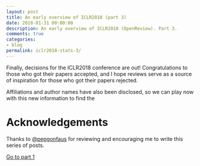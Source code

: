 ```yaml
---
layout: post
title: An early overview of ICLR2018 (part 3)
date: 2018-01-31 00:00:00
description: An early overview of ICLR2018 (OpenReview). Part 3.
comments: true
categories:
- blog
permalink: iclr2018-stats-3/
---
```


Finally, decisions for the ICLR2018 conference are out! Congratulations to 
those who got their papers accepted, and I hope reviews serve as a source of
inspiration for those who got their papers rejected. 

Affiliations and author names have also been disclosed, so we can play now with
this new information to find the 



<!---->
<div id="interactions" style="text-align:center;">
</div>
<style>

.node {
  font: 300 11px "Helvetica Neue", Helvetica, Arial, sans-serif;
  fill: #bbb;
}

.node:hover {
  fill: #000;
}

.link {
  stroke: steelblue;
  stroke-opacity: 0.1;
  fill: none;
  pointer-events: none;
}

.node:hover,
.node--source,
.node--target {
  font-weight: 700;
}

.node--source {
  fill: #2ca02c;
}

.node--target {
  fill: #d62728;
}

.link--source,
.link--target {
  stroke-opacity: 1;
  stroke-width: 2px;
}

.link--source {
  stroke: #d62728;
}

.link--target {
  stroke: #d62728;
}

</style>

<script src="https://d3js.org/d3.v4.min.js"></script>
<script>

var diameter = 800,
    radius = diameter / 2,
    innerRadius = radius - 120;

var cluster = d3.cluster()
    .size([360, innerRadius]);

var line = d3.radialLine()
    .curve(d3.curveBundle.beta(0.85))
    .radius(function(d) { return d.y; })
    .angle(function(d) { return d.x / 180 * Math.PI; });

var svg = d3.select("#interactions").append("svg")
    .attr("width", diameter)
    .attr("height", diameter)
  .append("g")
    .attr("transform", "translate(" + radius + "," + radius + ")");

var link = svg.append("g").selectAll(".link"),
    node = svg.append("g").selectAll(".node");

d3.json('{{ "/assets/js/iclr2018/affiliation_links.json" | absolute_url }}', function(error, classes) {
  if (error) throw error;

  var root = packageHierarchy(classes)
      .sum(function(d) { return d.size; });

  cluster(root);

  link = link
    .data(packageImports(root.leaves()))
    .enter().append("path")
      .each(function(d) { d.source = d[0], d.target = d[d.length - 1]; })
      .attr("class", "link")
      .attr("d", line);

  node = node
    .data(root.leaves())
    .enter().append("text")
      .attr("class", "node")
      .attr("dy", "0.31em")
      .attr("transform", function(d) { return "rotate(" + (d.x - 90) + ")translate(" + (d.y + 8) + ",0)" + (d.x < 180 ? "" : "rotate(180)"); })
      .attr("text-anchor", function(d) { return d.x < 180 ? "start" : "end"; })
      .text(function(d) { return d.data.key; })
      .on("mouseover", mouseovered)
      .on("mouseout", mouseouted);
});

function mouseovered(d) {
  node
      .each(function(n) { n.target = n.source = false; });

  link
      .classed("link--target", function(l) { if (l.target === d) return l.source.source = true; })
      .classed("link--source", function(l) { if (l.source === d) return l.target.target = true; })
    .filter(function(l) { return l.target === d || l.source === d; })
      .raise();

  node
      .classed("node--target", function(n) { return n.target; })
      .classed("node--source", function(n) { return n.source; });
}

function mouseouted(d) {
  link
      .classed("link--target", false)
      .classed("link--source", false);

  node
      .classed("node--target", false)
      .classed("node--source", false);
}

// Lazily construct the package hierarchy from class names.
function packageHierarchy(classes) {
  var map = {};

  function find(name, data) {
    var node = map[name], i;
    if (!node) {
      node = map[name] = data || {name: name, children: []};
      if (name.length) {
        node.parent = find("");
        node.parent.children.push(node);
        node.key = name;
      }
    }
    return node;
  }

  classes.forEach(function(d) {
    find(d.name, d);
  });

  return d3.hierarchy(map[""]);
}

// Return a list of imports for the given array of nodes.
function packageImports(nodes) {
  var map = {},
      imports = [];

  // Compute a map from name to node.
  nodes.forEach(function(d) {
    map[d.data.name] = d;
  });

  // For each import, construct a link from the source to target node.
  nodes.forEach(function(d) {
    if (d.data.imports) d.data.imports.forEach(function(i) {
      imports.push(map[d.data.name].path(map[i]));
    });
  });

  return imports;
}

</script>




<link rel="stylesheet" type="text/css" href="https://cdn.datatables.net/1.10.16/css/jquery.dataTables.min.css">
<script
src="https://code.jquery.com/jquery-3.2.1.min.js"
integrity="sha256-hwg4gsxgFZhOsEEamdOYGBf13FyQuiTwlAQgxVSNgt4="
crossorigin="anonymous"></script>
<script src="https://cdn.datatables.net/1.10.16/js/jquery.dataTables.min.js"></script>
<script>
    $(document).ready(function() {
        $.getJSON('{{ "/assets/js/iclr2018/iclr2018.json" | absolute_url }}', function (table_data) {
            $('#iclr2018').DataTable({
                data: table_data,
                columns: [
                    {title: "Title", className: "dt-body-nowrap"},
                    {title: "Min score", className: "dt-center"},
                    {title: "Max Score", className: "dt-center"},
                    {title: "Mean Score", className: "dt-center"},
                    {title: "#MSGs", className: "dt-center"},
                    {title: "Last update", className: "dt-center"},
                    {title: "Decision", className: "dt-center"},
                ],
                "order": [[6, "asc"], [3, "desc"]]
            });
        });
    });
</script>


# Acknowledgements
Thanks to [@pepgonfaus](https://twitter.com/pepgonfaus) for reviewing and encouraging 
me to write this series of posts.

[Go to part 1](https://prlz77.github.io/iclr2018-stats/)


